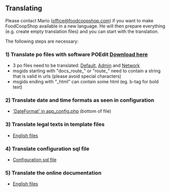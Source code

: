 ## Translating

Please contact Mario (office@foodcoopshop.com) if you want to make FoodCoopShop available in a new language. He will then prepare everything (e.g. create empty translation files) and you can start with the translation.

The following steps are necessary: 

### 1) Translate po files with software POEdit [Download here](https://poedit.net)
* 3 po files need to be translated: [Default]({{site.repo_url}}/tree/develop/src/Locale/en_US/default.po), [Admin]({{site.repo_url}}/tree/develop/plugins/Admin/src/Locale/en_US/admin.po) and [Network]({{site.repo_url}}/tree/develop/plugins/Network/src/Locale/en_US/network.po)
* msgids starting with "docs_route_" or "route_" need to contain a string that is valid in urls (please avoid special characters)
* msgids ending with "_html" can contain some html (eg. b-tag for bold text)

### 2) Translate date and time formats as seen in configuration
* ['DateFormat' in app_config.php]({{site.repo_url}}/tree/develop/config/app_config.php) (bottom of file)

### 3) Translate legal texts in template files
* [English files]({{site.repo_url}}/tree/develop/src/Template/Element/legal/en_US)

### 4) Translate configuration sql file
* [Configuration sql file]({{site.repo_url}}/tree/develop/config/sql/_installation/clean-db-data-en_US.sql)

### 5) Translate the online documentation
* [English files](https://github.com/foodcoopshop/foodcoopshop.github.io/tree/master/en)